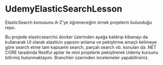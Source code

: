 # UdemyElasticSearchLesson
ElasticSearch konusunu A-Z'ye öğreneceğim örnek projelerin bulunduğu repo.

Bu projede elasticsearchü docker üzerinden ayağa kaldırıp kibanayı da kullanarak UI olarak elasticin yapısını anlama ve pekiştirme amaçlı kelimeye göre search etme tam kapsamlı search, parçalı search vb. konuları da
.NET CORE taradında Restful apilar ile mini projelerle pekiştirerek Udemy kursunu bitirmiş bulunmaktayım. Branchler üzerinden incelemeler yapabilirsiniz.
